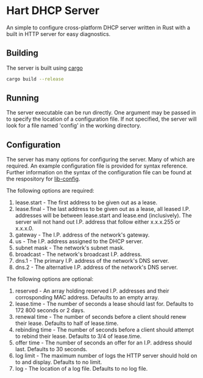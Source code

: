 # Hart DHCP Server
An simple to configure cross-platform DHCP server written in Rust with a built
in HTTP server for easy diagnostics.

## Building
The server is built using [cargo](https://www.rust-lang.org/) 

```sh
cargo build --release
```

## Running
The server executable can be run directly. One argument may be passed in to
specify the location of a configuration file. If not specified, the server will
look for a file named 'config' in the working directory.

## Configuration
The server has many options for configuring the server. Many of which are
required. An example configuration file is provided for syntax reference.
Further information on the syntax of the configuration file can be found at
the respository for [lib-config](https://www.github.com/shipsimfan/lib-config).

The following options are required:
 1. lease.start - The first address to be given out as a lease.
 2. lease.final - The last address to be given out as a lease, all leased I.P.
    addresses will be between lease.start and lease.end (inclusively). The
    server will not hand out I.P. address that follow either x.x.x.255 or 
    x.x.x.0.
 3. gateway - The I.P. address of the network's gateway.
 4. us - The I.P. address assigned to the DHCP server.
 5. subnet mask - The network's subnet mask.
 6. broadcast - The network's broadcast I.P. address.
 7. dns.1 - The primary I.P. address of the network's DNS server.
 8. dns.2 - The alternative I.P. address of the network's DNS server.
 
The following options are optional:
 1. reserved - An array holding reserved I.P. addresses and their corrosponding
    MAC address. Defaults to an empty array.
 2. lease.time - The number of seconds a lease should last for. Defaults to 
    172 800 seconds or 2 days.
 3. renewal time - The number of seconds before a client should renew their
    lease. Defaults to half of lease.time.
 4. rebinding time - The number of seconds before a client should attempt to
    rebind their lease. Defaults to 3/4 of lease.time.
 5. offer time - The number of seconds an offer for an I.P. address should
    last. Defaults to 30 seconds.
 6. log limit - The maximum number of logs the HTTP server should hold on to
    and display. Defaults to no limit.
 7. log - The location of a log file. Defaults to no log file.